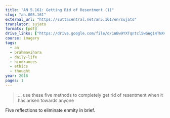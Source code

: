 ```yaml
---
title: "AN 5.161: Getting Rid of Resentment (1)"
slug: "an.005.161"
external_url: "https://suttacentral.net/an5.161/en/sujato"
translator: sujato
formats: [pdf]
drive_links: ["https://drive.google.com/file/d/1WBw9YXTqntcl5wGWg14TNXvS80E5u6mN"]
course: imagery
tags:
  - an
  - brahmavihara
  - daily-life
  - hindrances
  - ethics
  - thought
year: 2018
pages: 1
---
```


> … use these five methods to completely get rid of resentment when it has arisen towards anyone

Five reflections to eliminate enmity in brief.

